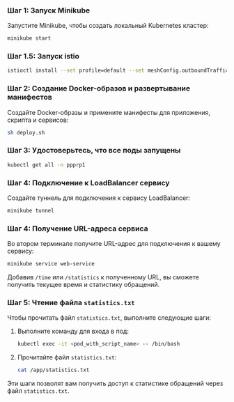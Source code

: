 ### Шаг 1: Запуск Minikube

Запустите Minikube, чтобы создать локальный Kubernetes кластер:
```bash
minikube start
```
### Шаг 1.5: Запуск istio 

```bash
istioctl install --set profile=default --set meshConfig.outboundTrafficPolicy.mode=REGISTRY_ONLY
```

### Шаг 2: Создание Docker-образов и развертывание манифестов

Создайте Docker-образы и примените манифесты для приложения, скрипта и сервисов:
```bash
sh deploy.sh
```

### Шаг 3: Удостоверьтесь, что все поды запущены
```bash
kubectl get all -n ppprp1
```

### Шаг 4: Подключение к LoadBalancer сервису

Создайте туннель для подключения к сервису LoadBalancer:
```bash
minikube tunnel
```

### Шаг 4: Получение URL-адреса сервиса

Во втором терминале получите URL-адрес для подключения к вашему сервису:
```bash
minikube service web-service
```
Добавив `/time` или `/statistics` к полученному URL, вы сможете получить текущее время и статистику обращений.

### Шаг 5: Чтение файла `statistics.txt`

Чтобы прочитать файл `statistics.txt`, выполните следующие шаги:

1. Выполните команду для входа в под:
   ```bash
   kubectl exec -it <pod_with_script_name> -- /bin/bash
   ```

2. Прочитайте файл `statistics.txt`:
   ```bash
   cat /app/statistics.txt
   ```

Эти шаги позволят вам получить доступ к статистике обращений через файл `statistics.txt`.